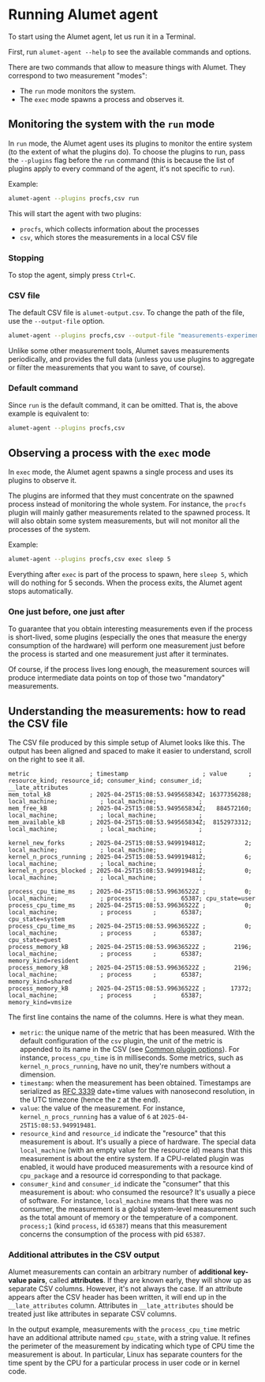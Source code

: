 # Running Alumet agent

To start using the Alumet agent, let us run it in a Terminal.

First, run `alumet-agent --help` to see the available commands and options.

There are two commands that allow to measure things with Alumet.
They correspond to two measurement "modes":

- The `run` mode monitors the system.
- The `exec` mode spawns a process and observes it.

## Monitoring the system with the `run` mode

In `run` mode, the Alumet agent uses its plugins to monitor the entire system (to the extent of what the plugins do).
To choose the plugins to run, pass the `--plugins` flag before the `run` command (this is because the list of plugins apply to every command of the agent, it's not specific to `run`).

Example:

```sh
alumet-agent --plugins procfs,csv run
```

This will start the agent with two plugins:

- `procfs`, which collects information about the processes
- `csv`, which stores the measurements in a local CSV file

### Stopping

To stop the agent, simply press `Ctrl+C`.

### CSV file

The default CSV file is `alumet-output.csv`.
To change the path of the file, use the `--output-file` option.

```sh
alumet-agent --plugins procfs,csv --output-file "measurements-experiment-1.csv" run
```

Unlike some other measurement tools, Alumet saves measurements periodically, and provides the full data (unless you use plugins to aggregate or filter the measurements that you want to save, of course).

### Default command

Since `run` is the default command, it can be omitted.
That is, the above example is equivalent to:

```sh
alumet-agent --plugins procfs,csv
```

## Observing a process with the `exec` mode

In `exec` mode, the Alumet agent spawns a single process and uses its plugins to observe it.

The plugins are informed that they must concentrate on the spawned process instead of monitoring the whole system.
For instance, the `procfs` plugin will mainly gather measurements related to the spawned process. It will also obtain some system measurements, but will not monitor all the processes of the system.

Example:

```sh
alumet-agent --plugins procfs,csv exec sleep 5
```

Everything after `exec` is part of the process to spawn, here `sleep 5`, which will do nothing for 5 seconds.
When the process exits, the Alumet agent stops automatically.

### One just before, one just after

To guarantee that you obtain interesting measurements even if the process is short-lived, some plugins (especially the ones that measure the energy consumption of the hardware) will perform one measurement just before the process is started and one measurement just after it terminates.

Of course, if the process lives long enough, the measurement sources will produce intermediate data points on top of those two "mandatory" measurements.

## Understanding the measurements: how to read the CSV file

The CSV file produced by this simple setup of Alumet looks like this.
The output has been aligned and spaced to make it easier to understand, scroll on the right to see it all.

```csv
metric                 ; timestamp                     ; value      ; resource_kind; resource_id; consumer_kind; consumer_id; __late_attributes
mem_total_kB           ; 2025-04-25T15:08:53.949565834Z; 16377356288; local_machine;            ; local_machine;            ; 
mem_free_kB            ; 2025-04-25T15:08:53.949565834Z;   884572160; local_machine;            ; local_machine;            ; 
mem_available_kB       ; 2025-04-25T15:08:53.949565834Z;  8152973312; local_machine;            ; local_machine;            ; 

kernel_new_forks       ; 2025-04-25T15:08:53.949919481Z;           2; local_machine;            ; local_machine;            ; 
kernel_n_procs_running ; 2025-04-25T15:08:53.949919481Z;           6; local_machine;            ; local_machine;            ; 
kernel_n_procs_blocked ; 2025-04-25T15:08:53.949919481Z;           0; local_machine;            ; local_machine;            ; 

process_cpu_time_ms    ; 2025-04-25T15:08:53.99636522Z ;           0; local_machine;            ; process      ;       65387; cpu_state=user
process_cpu_time_ms    ; 2025-04-25T15:08:53.99636522Z ;           0; local_machine;            ; process      ;       65387; cpu_state=system
process_cpu_time_ms    ; 2025-04-25T15:08:53.99636522Z ;           0; local_machine;            ; process      ;       65387; cpu_state=guest
process_memory_kB      ; 2025-04-25T15:08:53.99636522Z ;        2196; local_machine;            ; process      ;       65387; memory_kind=resident
process_memory_kB      ; 2025-04-25T15:08:53.99636522Z ;        2196; local_machine;            ; process      ;       65387; memory_kind=shared
process_memory_kB      ; 2025-04-25T15:08:53.99636522Z ;       17372; local_machine;            ; process      ;       65387; memory_kind=vmsize
```

The first line contains the name of the columns. Here is what they mean.

- `metric`: the unique name of the metric that has been measured. With the default configuration of the `csv` plugin, the unit of the metric is appended to its name in the CSV (see [Common plugin options](config.md#output-formatting-options)). For instance, `process_cpu_time` is in milliseconds. Some metrics, such as `kernel_n_procs_running`, have no unit, they're numbers without a dimension.
- `timestamp`: when the measurement has been obtained. Timestamps are serialized as [RFC 3339](https://datatracker.ietf.org/doc/html/rfc3339#section-5.6) date+time values with nanosecond resolution, in the UTC timezone (hence the `Z` at the end).
- `value`: the value of the measurement. For instance, `kernel_n_procs_running` has a value of `6` at `2025-04-25T15:08:53.949919481`.
- `resource_kind` and `resource_id` indicate the "resource" that this measurement is about. It's usually a piece of hardware. The special data `local_machine` (with an empty value for the resource id) means that this measurement is about the entire system. If a CPU-related plugin was enabled, it would have produced measurements with a resource kind of `cpu_package` and a resource id corresponding to that package.
- `consumer_kind` and `consumer_id` indicate the "consumer" that this measurement is about: who consumed the resource? It's usually a piece of software. For instance, `local_machine` means that there was no consumer, the measurement is a global system-level measurement such as the total amount of memory or the temperature of a component. `process;1` (kind `process`, id `65387`) means that this measurement concerns the consumption of the process with pid `65387`.

### Additional attributes in the CSV output

Alumet measurements can contain an arbitrary number of **additional key-value pairs**, called **attributes**.
If they are known early, they will show up as separate CSV columns.
However, it's not always the case. If an attribute appears after the CSV header has been written, it will end up in the `__late_attributes` column.
Attributes in `__late_attributes` should be treated just like attributes in separate CSV columns.

In the output example, measurements with the `process_cpu_time` metric have an additional attribute named `cpu_state`, with a string value.
It refines the perimeter of the measurement by indicating which type of CPU time the measurement is about.
In particular, Linux has separate counters for the time spent by the CPU for a particular process in user code or in kernel code.
